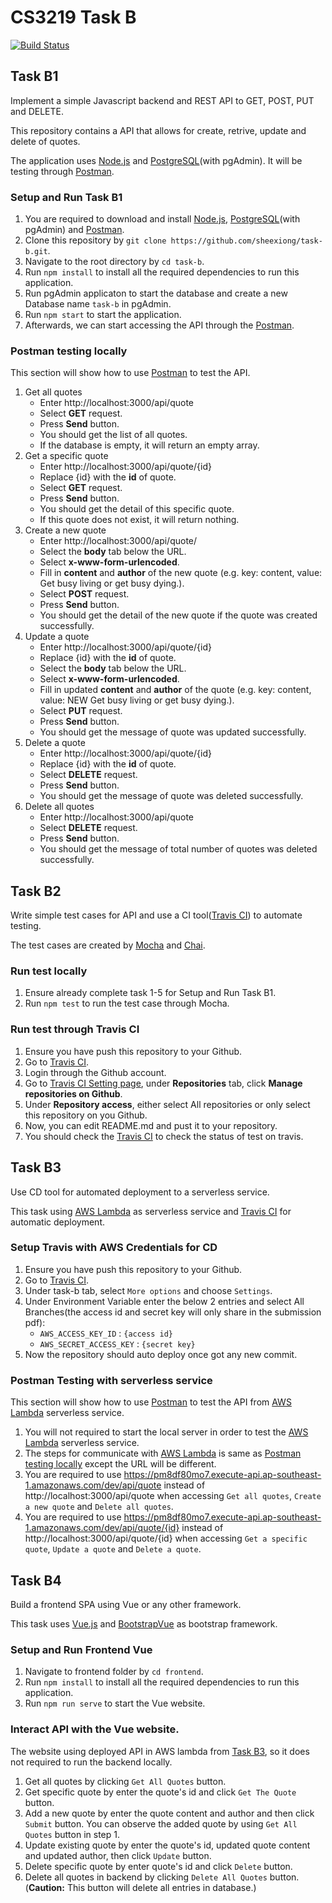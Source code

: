 # CS3219 Task B

[![Build Status](https://travis-ci.com/sheexiong/task-b.svg?branch=master)](https://travis-ci.com/sheexiong/task-b)

## Task B1
Implement a simple Javascript backend and REST API to GET, POST, PUT and DELETE.

This repository contains a API that allows for create, retrive, update and delete of quotes.

The application uses [Node.js](https://nodejs.org/en/) and [PostgreSQL](https://www.postgresql.org/)(with pgAdmin). It will be testing through [Postman](https://www.postman.com/).

### Setup and Run Task B1
1. You are required to download and install [Node.js](https://nodejs.org/en/), [PostgreSQL](https://www.postgresql.org/)(with pgAdmin) and [Postman](https://www.postman.com/).
2. Clone this repository by `git clone https://github.com/sheexiong/task-b.git`.
3. Navigate to the root directory by `cd task-b`.
4. Run `npm install` to install all the required dependencies to run this application.
5. Run pgAdmin applicaton to start the database and create a new Database name `task-b` in pgAdmin.
6. Run `npm start` to start the application.
7. Afterwards, we can start accessing the API through the [Postman](https://www.postman.com/).

### Postman testing locally
This section will show how to use [Postman](https://www.postman.com/) to test the API.

1. Get all quotes
    * Enter http://localhost:3000/api/quote
    * Select **GET** request.
    * Press **Send** button.
    * You should get the list of all quotes.
    * If the database is empty, it will return an empty array.
2. Get a specific quote
    * Enter http://localhost:3000/api/quote/{id}
    * Replace {id} with the **id** of quote.
    * Select **GET** request.
    * Press **Send** button.
    * You should get the detail of this specific quote.
    * If this quote does not exist, it will return nothing.
3. Create a new quote
    * Enter http://localhost:3000/api/quote/
    * Select the **body** tab below the URL.
    * Select **x-www-form-urlencoded**.
    * Fill in **content** and **author** of the new quote (e.g. key: content, value: Get busy living or get busy dying.).
    * Select **POST** request.
    * Press **Send** button.
    * You should get the detail of the new quote if the quote was created successfully.
4. Update a quote
    * Enter http://localhost:3000/api/quote/{id}
    * Replace {id} with the **id** of quote.
    * Select the **body** tab below the URL.
    * Select **x-www-form-urlencoded**.
    * Fill in updated **content** and **author** of the quote (e.g. key: content, value: NEW Get busy living or get busy dying.).
    * Select **PUT** request.
    * Press **Send** button.
    * You should get the message of quote was updated successfully.
5. Delete a quote
    * Enter http://localhost:3000/api/quote/{id}
    * Replace {id} with the **id** of quote.
    * Select **DELETE** request.
    * Press **Send** button.
    * You should get the message of quote was deleted successfully.
7. Delete all quotes
    * Enter http://localhost:3000/api/quote
    * Select **DELETE** request.
    * Press **Send** button.
    * You should get the message of total number of quotes was deleted successfully.

## Task B2
Write simple test cases for API and use a CI tool([Travis CI](https://travis-ci.com/)) to automate testing.

The test cases are created by [Mocha](https://mochajs.org/) and [Chai](https://www.chaijs.com/).

### Run test locally
1. Ensure already complete task 1-5 for Setup and Run Task B1.
2. Run `npm test` to run the test case through Mocha.

### Run test through Travis CI
1. Ensure you have push this repository to your Github.
2. Go to [Travis CI](https://travis-ci.com/).
3. Login through the Github account.
4. Go to [Travis CI Setting page](https://travis-ci.com/account/repositories), under **Repositories** tab, click **Manage repositories on Github**.
5. Under **Repository access**, either select All repositories or only select this repository on you Github.
6. Now, you can edit README.md and pust it to your repository.
7. You should check the [Travis CI](https://travis-ci.com/) to check the status of test on travis.

## Task B3
Use CD tool for automated deployment to a serverless service.

This task using [AWS Lambda](https://aws.amazon.com/lambda/) as serverless service and [Travis CI](https://travis-ci.com/) for automatic deployment.

### Setup Travis with AWS Credentials for CD
1. Ensure you have push this repository to your Github.
2. Go to [Travis CI](https://travis-ci.com/).
3. Under task-b tab, select `More options` and choose `Settings`.
4. Under Environment Variable enter the below 2 entries and select All Branches(the access id and secret key will only share in the submission pdf):
    - `AWS_ACCESS_KEY_ID` : `{access id}`
    - `AWS_SECRET_ACCESS_KEY` : `{secret key}`
5. Now the repository should auto deploy once got any new commit.

### Postman Testing with serverless service
This section will show how to use [Postman](https://www.postman.com/) to test the API from [AWS Lambda](https://aws.amazon.com/lambda/) serverless service.

1. You will not required to start the local server in order to test the [AWS Lambda](https://aws.amazon.com/lambda/) serverless service.
2. The steps for communicate with [AWS Lambda](https://aws.amazon.com/lambda/) is same as [Postman testing locally](#Postman-testing-locally) except the URL will be different.
3. You are required to use https://pm8df80mo7.execute-api.ap-southeast-1.amazonaws.com/dev/api/quote instead of http://localhost:3000/api/quote when accessing `Get all quotes`, `Create a new quote` and `Delete all quotes`.
4. You are required to use https://pm8df80mo7.execute-api.ap-southeast-1.amazonaws.com/dev/api/quote/{id} instead of http://localhost:3000/api/quote/{id} when accessing `Get a specific quote`, `Update a quote` and `Delete a quote`.

## Task B4
Build a frontend SPA using Vue or any other framework.

This task uses [Vue.js](https://vuejs.org/) and [BootstrapVue](https://bootstrap-vue.org/) as bootstrap framework.

### Setup and Run Frontend Vue
1. Navigate to frontend folder by `cd frontend`.
2. Run `npm install` to install all the required dependencies to run this application.
3. Run `npm run serve` to start the Vue website.

### Interact API with the Vue website.
The website using deployed API in AWS lambda from [Task B3](#Task-B3), so it does not required to run the backend locally.

1. Get all quotes by clicking `Get All Quotes` button.
2. Get specific quote by enter the quote's id and click `Get The Quote` button.
3. Add a new quote by enter the quote content and author and then click `Submit` button. You can observe the added quote by using `Get All Quotes` button in step 1.
4. Update existing quote by enter the quote's id, updated quote content and updated author, then click `Update` button.
5. Delete specific quote by enter quote's id and click `Delete` button.
6. Delete all quotes in backend by clicking `Delete All Quotes` button. (**Caution:** This button will delete all entries in database.)